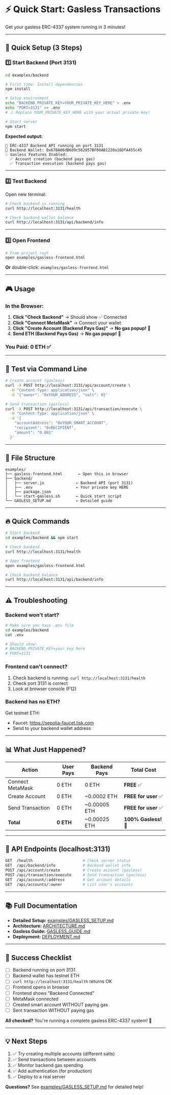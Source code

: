 # ⚡ Quick Start: Gasless Transactions

Get your gasless ERC-4337 system running in 3 minutes!

---

## 🏃 Quick Setup (3 Steps)

### 1️⃣ Start Backend (Port 3131)

```bash
cd examples/backend

# First time: Install dependencies
npm install

# Setup environment
echo "BACKEND_PRIVATE_KEY=YOUR_PRIVATE_KEY_HERE" > .env
echo "PORT=3131" >> .env
# ⚠️ Replace YOUR_PRIVATE_KEY_HERE with your actual private key!

# Start server
npm start
```

**Expected output:**
```
🚀 ERC-4337 Backend API running on port 3131
💼 Backend Wallet: 0x67BA06dB6d9c562857BF08AB1220a16DfA455c45
💡 Gasless Features Enabled:
  ✅ Account creation (backend pays gas)
  ✅ Transaction execution (backend pays gas)
```

---

### 2️⃣ Test Backend

Open new terminal:

```bash
# Check backend is running
curl http://localhost:3131/health

# Check backend wallet balance
curl http://localhost:3131/api/backend/info
```

---

### 3️⃣ Open Frontend

```bash
# From project root
open examples/gasless-frontend.html
```

**Or** double-click: `examples/gasless-frontend.html`

---

## 🎮 Usage

### In the Browser:

1. **Click "Check Backend"** → Should show ✅ Connected
2. **Click "Connect MetaMask"** → Connect your wallet
3. **Click "Create Account (Backend Pays Gas)"** → **No gas popup!** 🎉
4. **Send ETH (Backend Pays Gas)** → **No gas popup!** 🎉

### You Paid: **0 ETH** ✅

---

## 🧪 Test via Command Line

```bash
# Create account (gasless)
curl -X POST http://localhost:3131/api/account/create \
  -H "Content-Type: application/json" \
  -d '{"owner": "0xYOUR_ADDRESS", "salt": 0}'

# Send transaction (gasless)
curl -X POST http://localhost:3131/api/transaction/execute \
  -H "Content-Type: application/json" \
  -d '{
    "accountAddress": "0xYOUR_SMART_ACCOUNT",
    "recipient": "0xRECIPIENT",
    "amount": "0.001"
  }'
```

---

## 📁 File Structure

```
examples/
├── gasless-frontend.html       ← Open this in browser
├── backend/
│   ├── server.js              ← Backend API (port 3131)
│   ├── .env                   ← Your private key HERE
│   ├── package.json
│   └── start-gasless.sh       ← Quick start script
└── GASLESS_SETUP.md           ← Detailed guide
```

---

## 🔥 Quick Commands

```bash
# Start backend
cd examples/backend && npm start

# Check backend
curl http://localhost:3131/health

# Open frontend
open examples/gasless-frontend.html

# Check backend balance
curl http://localhost:3131/api/backend/info
```

---

## ⚠️ Troubleshooting

### Backend won't start?

```bash
# Make sure you have .env file
cd examples/backend
cat .env

# Should show:
# BACKEND_PRIVATE_KEY=your_key_here
# PORT=3131
```

### Frontend can't connect?

1. Check backend is running: `curl http://localhost:3131/health`
2. Check port 3131 is correct
3. Look at browser console (F12)

### Backend has no ETH?

Get testnet ETH:
- Faucet: https://sepolia-faucet.lisk.com
- Send to your backend wallet address

---

## 📊 What Just Happened?

| Action | User Pays | Backend Pays | Total Cost |
|--------|-----------|--------------|------------|
| Connect MetaMask | 0 ETH | 0 ETH | **FREE** ✅ |
| Create Account | 0 ETH | ~0.0002 ETH | **FREE for user** ✅ |
| Send Transaction | 0 ETH | ~0.00005 ETH | **FREE for user** ✅ |
| **Total** | **0 ETH** | ~0.00025 ETH | **100% Gasless!** 🎉 |

---

## 🎯 API Endpoints (localhost:3131)

```bash
GET  /health                      # Check server status
GET  /api/backend/info            # Backend wallet info
POST /api/account/create          # Create account (gasless)
POST /api/transaction/execute     # Send transaction (gasless)
GET  /api/account/:address        # Get account details
GET  /api/accounts/:owner         # List user's accounts
```

---

## 📚 Full Documentation

- **Detailed Setup:** [examples/GASLESS_SETUP.md](examples/GASLESS_SETUP.md)
- **Architecture:** [ARCHITECTURE.md](ARCHITECTURE.md)
- **Gasless Guide:** [GASLESS_GUIDE.md](GASLESS_GUIDE.md)
- **Deployment:** [DEPLOYMENT.md](DEPLOYMENT.md)

---

## 🎉 Success Checklist

- [ ] Backend running on port 3131
- [ ] Backend wallet has testnet ETH
- [ ] `curl http://localhost:3131/health` returns OK
- [ ] Frontend opens in browser
- [ ] Frontend shows "Backend Connected"
- [ ] MetaMask connected
- [ ] Created smart account WITHOUT paying gas
- [ ] Sent transaction WITHOUT paying gas

**All checked?** You're running a complete gasless ERC-4337 system! 🚀

---

## 💡 Next Steps

1. ✅ Try creating multiple accounts (different salts)
2. ✅ Send transactions between accounts
3. ✅ Monitor backend gas spending
4. ✅ Add authentication (for production)
5. ✅ Deploy to a real server

**Questions?** See [examples/GASLESS_SETUP.md](examples/GASLESS_SETUP.md) for detailed help!
